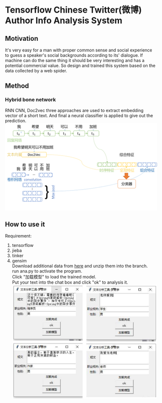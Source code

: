# Tensorflow Chinese Twitter(微博) Author Info Analysis System
## Motivation
It's very easy for a man with proper common sense and social experience to guess a speaker's social backgrounds according to its' dialogue.
If machine can do the same thing it should be very interesting and has a potential commercial value. So design and trained this system based on the data collected by a web spider. 
## Method
### Hybrid bone network
RNN CNN, Doc2vec three approaches are used to extract embedding vector of a short text. And final a neural classifier is applied to give out the prediction.
![avatar](pics.png)
## How to use it
Requirement:
1. tensorflow
2. jieba
3. tinker
4. gensim <br/>
Download additional data from [here]() and unzip them into the branch.<br/>
run ana.py to activate the program.<br/>
Click "加载模型" to load the trained model.<br/>
Put your text into the chat box and click "ok" to analysis it.
![avatar](picw.png)

